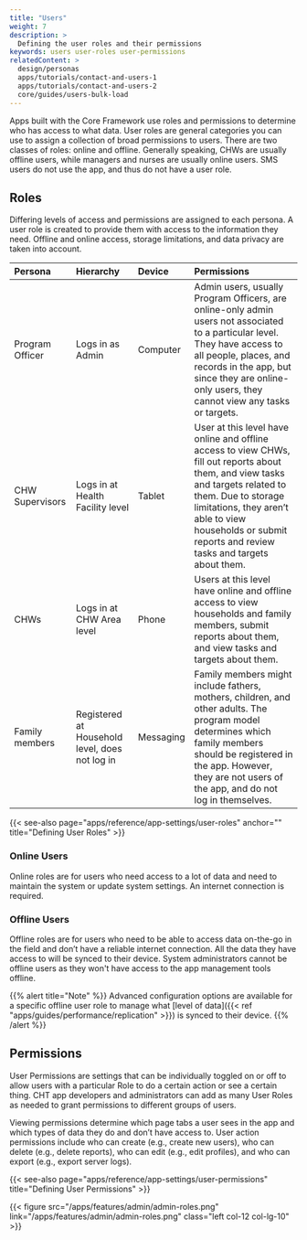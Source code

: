```yaml
---
title: "Users"
weight: 7
description: >
  Defining the user roles and their permissions
keywords: users user-roles user-permissions
relatedContent: >
  design/personas
  apps/tutorials/contact-and-users-1
  apps/tutorials/contact-and-users-2
  core/guides/users-bulk-load
---
```


Apps built with the Core Framework use roles and permissions to determine who has access to what data. User roles are general categories you can use to assign a collection of broad permissions to users. There are two classes of roles: online and offline. Generally speaking, CHWs are usually offline users, while managers and nurses are usually online users. SMS users do not use the app, and thus do not have a user role.

## Roles

Differing levels of access and permissions are assigned to each persona. A user role is created to provide them with access to the information they need. Offline and online access, storage limitations, and data privacy are taken into account.

| Persona         | Hierarchy                                      | Device    | Permissions                                                                                                                                                                                                                                              |
| :-------------- | :--------------------------------------------- | :-------- | :------------------------------------------------------------------------------------------------------------------------------------------------------------------------------------------------------------------------------------------------------- |
| Program Officer | Logs in as Admin                               | Computer  | Admin users, usually Program Officers, are online-only admin users not associated to a particular level. They have access to all people, places, and records in the app, but since they are online-only users, they cannot view any tasks or targets.    |
| CHW Supervisors | Logs in at Health Facility level               | Tablet    | User at this level have online and offline access to view CHWs, fill out reports about them, and view tasks and targets related to them. Due to storage limitations, they aren’t able to view households or submit reports and review tasks and targets about them. |
| CHWs            | Logs in at CHW Area level                      | Phone     | Users at this level have online and offline access to view households and family members, submit reports about them, and view tasks and targets about them.                                                                                                         |
| Family members  | Registered at Household level, does not log in | Messaging | Family members might include fathers, mothers, children, and other adults. The program model determines which family members should be registered in the app. However, they are not users of the app, and do not log in themselves.                      |

{{< see-also page="apps/reference/app-settings/user-roles" anchor="" title="Defining User Roles" >}}

### Online Users

Online roles are for users who need access to a lot of data and need to maintain the system or update system settings. An internet connection is required.

### Offline Users

Offline roles are for users who need to be able to access data on-the-go in the field and don’t have a reliable internet connection. All the data they have access to will be synced to their device. System administrators cannot be offline users as they won't have access to the app management tools offline.

{{% alert title="Note" %}} Advanced configuration options are available for a specific offline user role to manage what [level of data]({{< ref "apps/guides/performance/replication" >}}) is synced to their device. {{% /alert %}}

## Permissions

User Permissions are settings that can be individually toggled on or off to allow users with a particular Role to do a certain action or see a certain thing. CHT app developers and administrators can add as many User Roles as needed to grant permissions to different groups of users.

Viewing permissions determine which page tabs a user sees in the app and which types of data they do and don’t have access to. User action permissions include who can create (e.g., create new users), who can delete (e.g., delete reports), who can edit (e.g., edit profiles), and who can export (e.g., export server logs).

{{< see-also page="apps/reference/app-settings/user-permissions" title="Defining User Permissions" >}}

{{< figure src="/apps/features/admin/admin-roles.png" link="/apps/features/admin/admin-roles.png" class="left col-12 col-lg-10" >}}